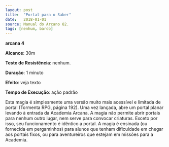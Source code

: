 ```yaml
---
layout: post
title:  "Portal para o Saber"
date:   2018-01-01
source: Manual do Arcano 82.
tags: [nenhum, bardo]
---
```


**arcana 4**

**Alcance**: 30m

**Teste de Resistência**: nenhum.

**Duração**: 1 minuto

**Efeito**: veja texto

**Tempo de Execução**: ação padrão

Esta magia é simplesmente uma versão muito mais acessível e limitada de portal (Tormenta RPG, página 192).
Uma vez lançada, abre um portal planar levando à entrada da Academia Arcana.
A magia não permite abrir portais para nenhum outro lugar, nem serve para convocar criaturas. Exceto por isso, seu funcionamento é idêntico a portal.
A magia é ensinada (ou fornecida em pergaminhos) para alunos que tenham dificuldade em chegar aos portais fixos, ou para aventureiros que estejam em missões para a Academia.
